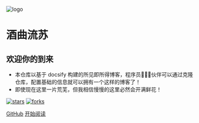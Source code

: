 ![logo](_media/logo.png)

# 酒曲流苏

## 欢迎你的到来

- 本仓库以基于 docsify 构建的所见即所得博客，程序员👨🏻‍💻伙伴可以通过克隆仓库，配置基础的信息就可以拥有一个这样的博客了！  
- 即使现在这里一片荒芜，但我相信慢慢的这里必然会开满鲜花！
    
[![stars](https://badgen.net/github/stars/fuzhengwei/fuzhengwei.github.io?icon=github&color=4ab8a1)](https://github.com/fuzhengwei/fuzhengwei.github.io) [![forks](https://badgen.net/github/forks/fuzhengwei/fuzhengwei.github.io?icon=github&color=4ab8a1)](https://github.com/fuzhengwei/fuzhengwei.github.io) 

[GitHub](<https://github.com/yp2020/yp2020.github.io>)
[开始阅读](README.md)
